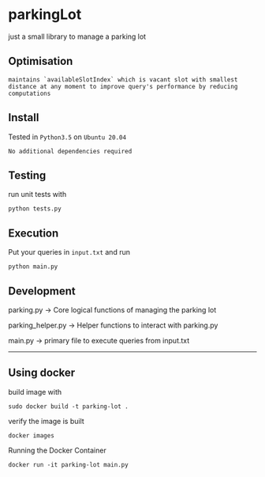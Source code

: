 # parkingLot
just a small library to manage a parking lot

## Optimisation
```
maintains `availableSlotIndex` which is vacant slot with smallest distance at any moment to improve query's performance by reducing computations
```

## Install
Tested in `Python3.5` on `Ubuntu 20.04`
```
No additional dependencies required
```

## Testing
run unit tests with 
```
python tests.py
```

## Execution
Put your queries in `input.txt`
and run
```
python main.py
```

## Development

parking.py -> Core logical functions of managing the parking lot

parking_helper.py -> Helper functions to interact with parking.py

main.py -> primary file to execute queries from input.txt

---


## Using docker
build image with
```
sudo docker build -t parking-lot .
```
verify the image is built
```
docker images
```
Running the Docker Container
```
docker run -it parking-lot main.py
```